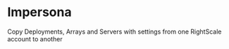 Impersona
=========

Copy Deployments, Arrays and Servers with settings from one RightScale account to another

